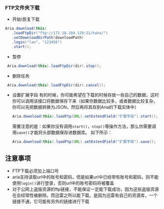 ### FTP文件夹下载

* 开始\恢复下载

 ```java
 Aria.download(this)
    .loadFtpDir("ftp://172.18.104.129:21/haha/")
    .setDownloadDirPath(downloadPath)
    .login("lao", "123456")
    .start();
 ```

* 暂停

 ```java
  Aria.download(this).loadFtpDir(dir).stop();
 ```

* 删除任务

 ```java
  Aria.download(this).loadFtpDir(dir).cancel();
 ```

* 设置扩展字段
有的时候，你可能希望在下载的时候存放一些自己的数据，这时你可以调用该接口将数据保存下来（如果你数据比较多，或者数据比较复杂，你可以先把数据转换为JSON，然后再将其存到Aria的下载实体中）

  ```java
  Aria.download(this).loadFtp(URL).setExtendField("扩展字段").start();
  ```
  需要注意的是：如果你没有调用`start()`，`stop()`等操作方法，那么你需要调用`save()`才能将头部数据保存进数据库。
  如下所示：
  ```java
  Aria.download(this).loadFtp(URL).setExtendField("扩展字段").save();
  ```

## 注意事项
* FTP下载必须加上端口号
* aria支持读取url中的账号和密码，但是如果url中已经带有账号和密码，则不能使用`login()`进行登录，否则url中的账号密码将被覆盖
* 对于公网上盗版资源的ftp链接，不能保证一定能下载成功，因为这些盗版资源在会经常性被删除。而迅雷之所以能下载，是因为迅雷有自己的资源库，一个链接不通，它可能有另外的链接进行下载